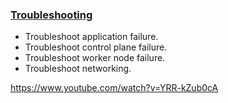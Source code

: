 ### [Troubleshooting](./troubleshooting/README.md)
* Troubleshoot application failure.
* Troubleshoot control plane failure. 
* Troubleshoot worker node failure.
* Troubleshoot networking.

https://www.youtube.com/watch?v=YRR-kZub0cA

